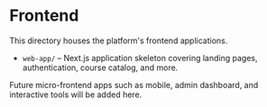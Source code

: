 # Frontend

This directory houses the platform's frontend applications.

- `web-app/` – Next.js application skeleton covering landing pages, authentication, course catalog, and more.

Future micro-frontend apps such as mobile, admin dashboard, and interactive tools will be added here.

